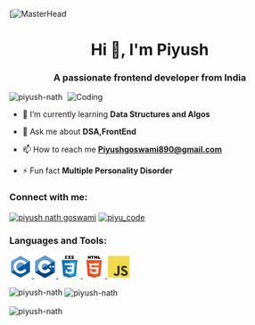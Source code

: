[![MasterHead](https://www.simplilearn.com/ice9/free_resources_article_thumb/top_5_valuable_ethical_hacking_tools.jpg)
<h1 align="center">Hi 👋, I'm Piyush</h1>
<h3 align="center">A passionate frontend developer from India</h3>
<img align="right" alt="Coding" width="400" src=https://cdn.dribbble.com/users/1162077/screenshots/3848914/programmer.gif>

<p align="left"> <img src="https://komarev.com/ghpvc/?username=piyush-nath&label=Profile%20views&color=0e75b6&style=flat" alt="piyush-nath" /> </p>

- 🌱 I’m currently learning **Data Structures and Algos**

- 💬 Ask me about **DSA,FrontEnd**

- 📫 How to reach me **Piyushgoswami890@gmail.com**

- ⚡ Fun fact **Multiple Personality Disorder**

<h3 align="left">Connect with me:</h3>
<p align="left">
<a href="https://linkedin.com/in/piyush nath goswami" target="blank"><img align="center" src="https://raw.githubusercontent.com/rahuldkjain/github-profile-readme-generator/master/src/images/icons/Social/linked-in-alt.svg" alt="piyush nath goswami" height="30" width="40" /></a>
<a href="https://www.leetcode.com/piyu_code" target="blank"><img align="center" src="https://raw.githubusercontent.com/rahuldkjain/github-profile-readme-generator/master/src/images/icons/Social/leet-code.svg" alt="piyu_code" height="30" width="40" /></a>
</p>

<h3 align="left">Languages and Tools:</h3>
<p align="left"> <a href="https://www.cprogramming.com/" target="_blank" rel="noreferrer"> <img src="https://raw.githubusercontent.com/devicons/devicon/master/icons/c/c-original.svg" alt="c" width="40" height="40"/> </a> <a href="https://www.w3schools.com/cpp/" target="_blank" rel="noreferrer"> <img src="https://raw.githubusercontent.com/devicons/devicon/master/icons/cplusplus/cplusplus-original.svg" alt="cplusplus" width="40" height="40"/> </a> <a href="https://www.w3schools.com/css/" target="_blank" rel="noreferrer"> <img src="https://raw.githubusercontent.com/devicons/devicon/master/icons/css3/css3-original-wordmark.svg" alt="css3" width="40" height="40"/> </a> <a href="https://www.w3.org/html/" target="_blank" rel="noreferrer"> <img src="https://raw.githubusercontent.com/devicons/devicon/master/icons/html5/html5-original-wordmark.svg" alt="html5" width="40" height="40"/> </a> <a href="https://developer.mozilla.org/en-US/docs/Web/JavaScript" target="_blank" rel="noreferrer"> <img src="https://raw.githubusercontent.com/devicons/devicon/master/icons/javascript/javascript-original.svg" alt="javascript" width="40" height="40"/> </a> </p>

<p><img align="left" src="https://github-readme-stats.vercel.app/api/top-langs?username=piyush-nath&show_icons=true&locale=en&layout=compact" alt="piyush-nath" /></p>

<p>&nbsp;<img align="center" src="https://github-readme-stats.vercel.app/api?username=piyush-nath&show_icons=true&locale=en" alt="piyush-nath" /></p>

<p><img align="center" src="https://github-readme-streak-stats.herokuapp.com/?user=piyush-nath&" alt="piyush-nath" /></p>

<!--
**Piyush-Nath/Piyush-Nath** is a ✨ _special_ ✨ repository because its `README.md` (this file) appears on your GitHub profile.

Here are some ideas to get you started:

- 🔭 I’m currently working on ...
- 🌱 I’m currently learning ...
- 👯 I’m looking to collaborate on ...
- 🤔 I’m looking for help with ...
- 💬 Ask me about ...
- 📫 How to reach me: ...
- 😄 Pronouns: ...
- ⚡ Fun fact: ...
-->

